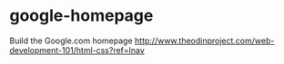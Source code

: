 # google-homepage
Build the Google.com homepage
http://www.theodinproject.com/web-development-101/html-css?ref=lnav